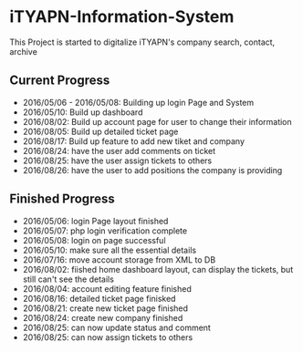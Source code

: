 # iTYAPN-Information-System

<p>This Project is started to digitalize iTYAPN's company search, contact, archive</p>

<h2>Current Progress</h2>
  <ul>
    <li>2016/05/06 - 2016/05/08: Building up login Page and System</li>
    <li>2016/05/10: Build up dashboard</li>
    <li>2016/08/02: Build up account page for user to change their information</li>
    <li>2016/08/05: Build up detailed ticket page</li>
    <li>2016/08/17: Build up feature to add new tiket and company</li>
    <li>2016/08/24: have the user add comments on ticket</li>
    <li>2016/08/25: have the user assign tickets to others</li>
    <li>2016/08/26: have the user to add positions the company is providing</li>
  </ul>
<h2>Finished Progress</h2>
  <ul>
    <li>2016/05/06: login Page layout finished</li>
    <li>2016/05/07: php login verification complete</li>
    <li>2016/05/08: login on page successful</li>
    <li>2016/05/10: make sure all the essential details</li>
    <li>2016/07/16: move account storage from XML to DB</li>
    <li>2016/08/02: fiished home dashboard layout, can display the tickets, but still can't see the details</li>
    <li>2016/08/04: account editing feature finished</li>
    <li>2016/08/16: detailed ticket page finisked</li>
    <li>2016/08/21: create new ticket page finished</li>
    <li>2016/08/24: create new company finished</li>
    <li>2016/08/25: can now update status and comment</li>
    <li>2016/08/25: can now assign tickets to others</li>
  </ul>

